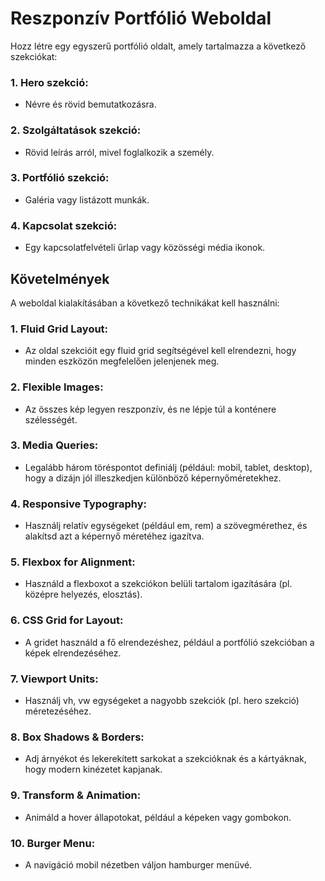 # Reszponzív Portfólió Weboldal

Hozz létre egy egyszerű portfólió oldalt, amely tartalmazza a következő szekciókat:

### 1. Hero szekció:
- Névre és rövid bemutatkozásra.

### 2. Szolgáltatások szekció:
- Rövid leírás arról, mivel foglalkozik a személy.

### 3. Portfólió szekció:
- Galéria vagy listázott munkák.

### 4. Kapcsolat szekció:
- Egy kapcsolatfelvételi űrlap vagy közösségi média ikonok.

## Követelmények

A weboldal kialakításában a következő technikákat kell használni:

### 1. Fluid Grid Layout:
- Az oldal szekcióit egy fluid grid segítségével kell elrendezni, hogy minden eszközön megfelelően jelenjenek meg.

### 2. Flexible Images:
- Az összes kép legyen reszponzív, és ne lépje túl a konténere szélességét.

### 3. Media Queries:
- Legalább három töréspontot definiálj (például: mobil, tablet, desktop), hogy a dizájn jól illeszkedjen különböző képernyőméretekhez.

### 4. Responsive Typography:
- Használj relatív egységeket (például em, rem) a szövegmérethez, és alakítsd azt a képernyő méretéhez igazítva.

### 5. Flexbox for Alignment:
- Használd a flexboxot a szekciókon belüli tartalom igazítására (pl. középre helyezés, elosztás).

### 6. CSS Grid for Layout:
- A gridet használd a fő elrendezéshez, például a portfólió szekcióban a képek elrendezéséhez.

### 7. Viewport Units:
- Használj vh, vw egységeket a nagyobb szekciók (pl. hero szekció) méretezéséhez.

### 8. Box Shadows & Borders:
- Adj árnyékot és lekerekített sarkokat a szekcióknak és a kártyáknak, hogy modern kinézetet kapjanak.

### 9. Transform & Animation:
- Animáld a hover állapotokat, például a képeken vagy gombokon.

### 10. Burger Menu:
- A navigáció mobil nézetben váljon hamburger menüvé.
